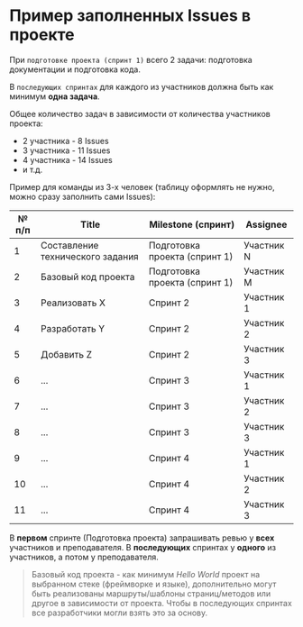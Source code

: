 # Пример заполненных Issues в проекте

При `подготовке проекта (спринт 1)` всего 2 задачи: подготовка документации и подготовка кода.

В `последующих спринтах` для каждого из участников должна быть как минимум **одна задача**.

Общее количество задач в зависимости от количества участников проекта:

* 2 участника - 8 Issues
* 3 участника - 11 Issues
* 4 участника - 14 Issues
* и т.д.

Пример для команды из 3-х человек (таблицу оформлять не нужно, можно сразу заполнить сами Issues):

| № п/п | Title | Milestone (спринт) | Assignee |
| -- |  ---- | ------ | ------ |
| 1  | Составление технического задания | Подготовка проекта (спринт 1) | Участник N |
| 2  | Базовый код проекта | Подготовка проекта (спринт 1) | Участник M |
| 3  | Реализовать X | Спринт 2 | Участник 1 |
| 4  | Разработать Y | Спринт 2 | Участник 2 |
| 5  | Добавить Z | Спринт 2 | Участник 3 |
| 6  | ... | Спринт 3 | Участник 1 |
| 7  | ... | Спринт 3 | Участник 2 |
| 8  | ... | Спринт 3 | Участник 3 |
| 9  | ... | Спринт 4 | Участник 1 |
| 10 | ... | Спринт 4 | Участник 2 |
| 11 | ... | Спринт 4 | Участник 3 |

В **первом** спринте (Подготовка проекта) запрашивать ревью у **всех** участников и преподавателя. В **последующих** спринтах у **одного** из участников, а потом у преподавателя.

> Базовый код проекта - как минимум *Hello World* проект на выбранном стеке (фреймворке и языке), дополнительно могут быть реализованы маршруты/шаблоны страниц/методов или другое в зависимости от проекта. Чтобы в последующих спринтах все разработчики могли взять это за основу.
